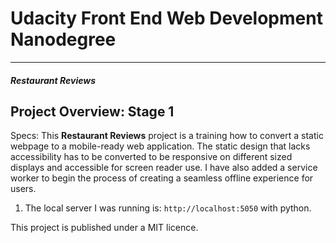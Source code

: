 # Udacity Front End Web Development Nanodegree
---
#### _Restaurant Reviews_

## Project Overview: Stage 1

Specs: This **Restaurant Reviews** project is a training how to convert a static webpage to a mobile-ready web application. The static design that lacks accessibility has to be converted to be responsive on different sized displays and accessible for screen reader use. I have also added a service worker to begin the process of creating a seamless offline experience for users.


1. The local server I was running is: `http://localhost:5050` with python.

This project is published under a MIT licence. 



